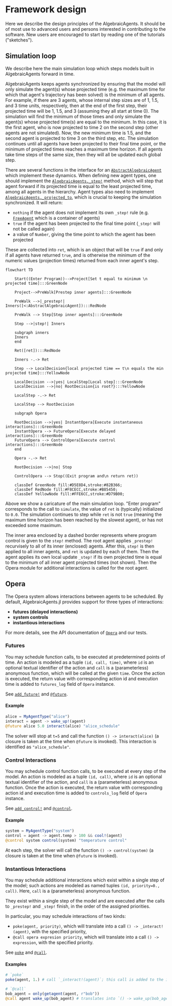 # Framework design

Here we describe the design principles of the AlgebraicAgents. It should be of most use to advanced users and persons interested in contributing to the software. New users are encouraged to start by reading one of the tutorials ("sketches").

## Simulation loop

We describe here the main simulation loop which steps models built in AlgebraicAgents forward in time.

AlgebraicAgents keeps agents synchronized by ensuring that the model will only simulate the agent(s) whose projected time (e.g. the maximum time for which that agent's trajectory has been solved) is the minimum of all agents. For example, if there are 3 agents, whose internal step sizes are of 1, 1.5, and 3 time units, respectively, then at the end of the first step, their projected time will be 1, 1.5, and 3 (assuming they all start at time 0). The simulation will find the minimum of those times and only simulate the agent(s) whose projected time(s) are equal to the minimum. In this case, it is the first agent, who is now projected to time 2 on the second step (other agents are not simulated). Now, the new minimum time is 1.5, and the second agent is projected to time 3 on the third step, etc. The simulation continues until all agents have been projected to their final time point, or the minimum of projected times reaches a maximum time horizon. If all agents take time steps of the same size, then they will all be updated each global step.

There are several functions in the interface for an [`AbstractAlgebraicAgent`](@ref) which implement these dynamics. When defining new agent types, one should implement the [`AlgebraicAgents._step!`](@ref) method, which will step that agent forward if its projected time is equal to the least projected time, among all agents in the hierarchy. Agent types also need to implement [`AlgebraicAgents._projected_to`](@ref), which is crucial to keeping the simulation synchronized. It will return:

  * `nothing` if the agent does not implement its own `_step!` rule (e.g. [`FreeAgent`](@ref) which is a container of agents)
  * `true` if the agent has been projected to the final time point (`_step!` will not be called again)
  * a value of `Number`, giving the time point to which the agent has been projected

These are collected into `ret`, which is an object that will be `true` if and only if all agents have returned `true`, and is otherwise the minimum of the numeric values (projection times) returned from each inner agent's step.

```mermaid
flowchart TD

    Start((Enter Program))-->Project[Set t equal to minimum \n projected time]:::GreenNode

    Project-->PreWalk[Prestep inner agents]:::GreenNode

    PreWalk -->|_prestep!| Inners([<:AbstractAlgebraicAgent]):::RedNode
    
    PreWalk --> Step[Step inner agents]:::GreenNode

    Step -->|step!| Inners

    subgraph inners
    Inners
    end

    Ret([ret]):::RedNode

    Inners -.-> Ret

    Step --> LocalDecision{local projected time == t\n equals the min projected time}:::YellowNode

    LocalDecision -->|yes| LocalStep[Local step]:::GreenNode
    LocalDecision -->|no| RootDecision{is root?}:::YellowNode

    LocalStep -.-> Ret

    LocalStep --> RootDecision

    subgraph Opera

    RootDecision -->|yes| InstantOpera[Execute instantaneous interactions]:::GreenNode
    InstantOpera --> FutureOpera[Execute delayed interactions]:::GreenNode
    FutureOpera --> ControlOpera[Execute control interactions]:::GreenNode
    end

    Opera -.-> Ret

    RootDecision -->|no| Stop

    ControlOpera --> Stop((Exit program and\n return ret))

    classDef GreenNode fill:#D5E8D4,stroke:#82B366;
    classDef RedNode fill:#F8CECC,stroke:#B85450;
    classDef YellowNode fill:#FFE6CC,stroke:#D79B00;
```

Above we show a caricature of the main simulation loop. "Enter program" corresponds to the call to `simulate`, the value of `ret` is (typically) initialized to `0.0`. The simulation continues to step while `ret` is not `true` (meaning the maximum time horizon has been reached by the slowest agent), or has not exceeded some maximum. 

The inner area enclosed by a dashed border represents where program control is given to the `step!` method. The root agent applies `_prestep!` recurvisely to all of its inner (enclosed) agents. After this, `step!` is then applied to all inner agents, and `ret` is updated by each of them. Then the agent applies its own local update `_step!` if its own projected time is equal to the minimum of all inner agent projected times (not shown). Then the Opera module for additional interactions is called for the root agent.

## Opera

The Opera system allows interactions between agents to be scheduled. By default, AlgebraicAgents.jl provides support for three types of interactions:

  * **futures (delayed interactions)**
  * **system controls**
  * **instantious interactions**
  
For more details, see the API documentation of [`Opera`](@ref) and our tests.

### Futures
You may schedule function calls, to be executed at predetermined points of time.
An action is modeled as a tuple `(id, call, time)`, where `id` is an optional textual identifier of the action and `call` is a (parameterless) anonymous function, which will be called at the given `time`.
Once the action is executed, the return value with corresponding action id and execution time is added to `futures_log` field of `Opera` instance.

See [`add_future!`](@ref) and [`@future`](@ref).

#### Example

```julia
alice = MyAgentType("alice")
interact = agent -> wake_up!(agent)
@future alice 5.0 interact(alice) "alice_schedule"
```

The solver will stop at `t=5` and call the function `() -> interact(alice)` (a closure is taken at the time when `@future` is invoked). This interaction is identified as `"alice_schedule"`.

### Control Interactions
You may schedule control function calls, to be executed at every step of the model.
An action is modeled as a tuple `(id, call)`, where `id` is an optional textual identifier of the action, and `call` is a (parameterless) anonymous function.
Once the action is executed, the return value with corresponding action id and execution time is added to `controls_log` field of `Opera` instance.

See [`add_control!`](@ref) and [`@control`](@ref).

#### Example

```julia
system = MyAgentType("system")
control = agent -> agent.temp > 100 && cool!(agent)
@control system control(system) "temperature control"
```

At each step, the solver will call the function `() -> control(system)` (a closure is taken at the time when `@future` is invoked).

### Instantious Interactions
You may schedule additional interactions which exist within a single step of the model;
such actions are modeled as named tuples `(id, priority=0., call)`. Here, `call` is a (parameterless) anonymous function.

They exist within a single step of the model and are executed after the calls
to `_prestep!` and `_step!` finish, in the order of the assigned priorities.

In particular, you may schedule interactions of two kinds:
 
 - `poke(agent, priority)`, which will translate into a call `() -> _interact!(agent)`, with the specified priority,
 - `@call opera expresion priority`, which will translate into a call `() -> expression`, with the specified priority.

See [`poke`](@ref) and [`@call`](@ref).

#### Examples

```julia
# `poke`
poke(agent, 1.) # call `_interact!(agent)`; this call is added to the instantious priority queue with priority 1
```

```julia
# `@call`
bob_agent = only(getagent(agent, r"bob"))
@call agent wake_up(bob_agent) # translates into `() -> wake_up(bob_agent)` with priority 0
```